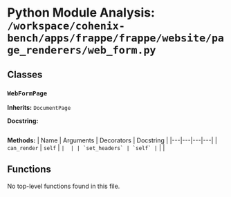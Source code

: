 # Python Module Analysis: `/workspace/cohenix-bench/apps/frappe/frappe/website/page_renderers/web_form.py`

## Classes

### `WebFormPage`
**Inherits:** `DocumentPage`


**Docstring:**
```

```

**Methods:**
| Name | Arguments | Decorators | Docstring |
|---|---|---|---|
| `can_render` | `self` | `` |  |
| `set_headers` | `self` | `` |  |





## Functions

No top-level functions found in this file.
